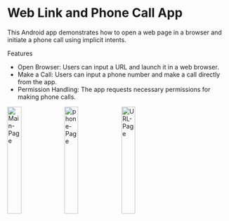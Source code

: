 # Web Link and Phone Call App
This Android app demonstrates how to open a web page in a browser and initiate a phone call using implicit intents.

Features
- Open Browser: Users can input a URL and launch it in a web browser.
- Make a Call: Users can input a phone number and make a call directly from the app.
- Permission Handling: The app requests necessary permissions for making phone calls.


<img src="https://github.com/umangptl/Android-development/blob/main/" width="25%" alt="Main-Page">
<img src="https://github.com/umangptl/Android-development/blob/main/" width="25%" alt="phone-Page">
<img src="https://github.com/umangptl/Android-development/blob/main/" width="25%" alt="URL-Page">